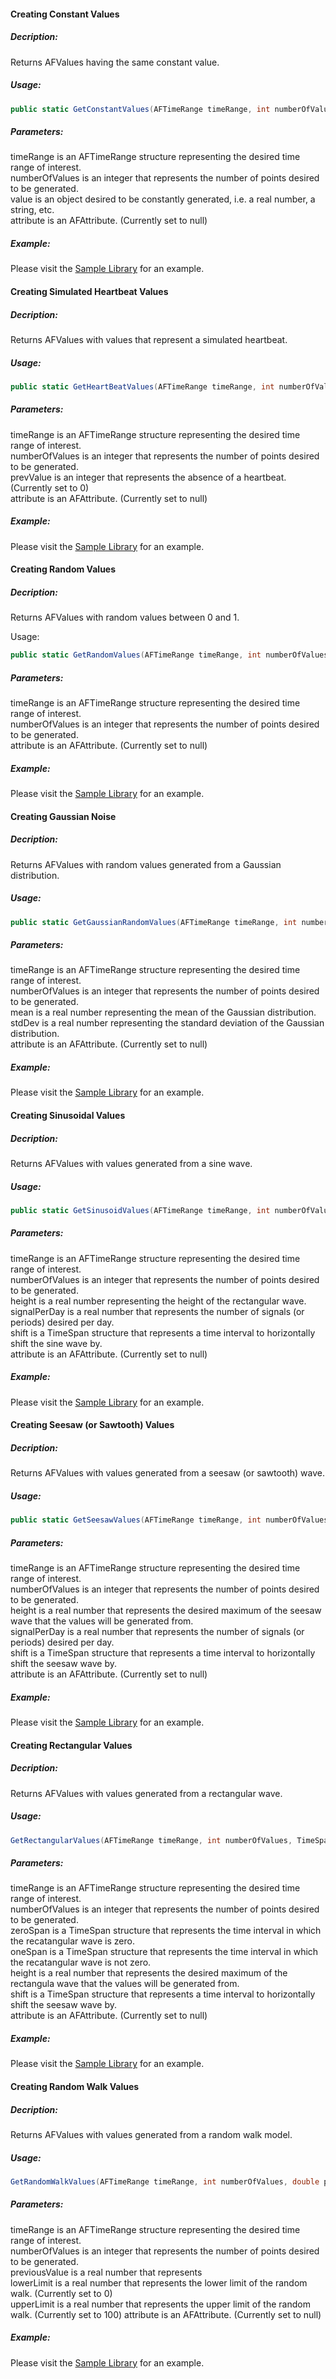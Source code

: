 #### Creating Constant Values
##### Decription:  

Returns AFValues having the same constant value.

##### Usage: 
```C#
public static GetConstantValues(AFTimeRange timeRange, int numberOfValues, object value, AFAttribute attribute = null)
```

##### Parameters:  

timeRange is an AFTimeRange structure representing the desired time range of interest.  
numberOfValues is an integer that represents the number of points desired to be generated.  
value is an object desired to be constantly generated, i.e. a real number, a string, etc.  
attribute is an AFAttribute. (Currently set to null)

##### Example:

Please visit the [Sample Library](https://github.com/tqsintegration/Advanced-Calculation-Engine-for-AF/blob/master/Sample%20Library.md) for an example.

#### Creating Simulated Heartbeat Values
##### Decription:  

Returns AFValues with values that represent a simulated heartbeat.

##### Usage: 
```C#
public static GetHeartBeatValues(AFTimeRange timeRange, int numberOfValues, int prevValue = 0, AFAttribute attribute = null)
```

##### Parameters:  

timeRange is an AFTimeRange structure representing the desired time range of interest.  
numberOfValues is an integer that represents the number of points desired to be generated.  
prevValue is an integer that represents the absence of a heartbeat. (Currently set to 0)  
attribute is an AFAttribute. (Currently set to null)

##### Example:  

Please visit the [Sample Library](https://github.com/tqsintegration/Advanced-Calculation-Engine-for-AF/blob/master/Sample%20Library.md) for an example.

#### Creating Random Values
##### Decription:  

Returns AFValues with random values between 0 and 1.

Usage:
```C#
public static GetRandomValues(AFTimeRange timeRange, int numberOfValues, AFAttribute attribute = null)
```

##### Parameters:  

timeRange is an AFTimeRange structure representing the desired time range of interest.  
numberOfValues is an integer that represents the number of points desired to be generated.  
attribute is an AFAttribute. (Currently set to null)

##### Example:  

Please visit the [Sample Library](https://github.com/tqsintegration/Advanced-Calculation-Engine-for-AF/blob/master/Sample%20Library.md) for an example.

#### Creating Gaussian Noise
##### Decription:  

Returns AFValues with random values generated from a Gaussian distribution.

##### Usage: 
```C#
public static GetGaussianRandomValues(AFTimeRange timeRange, int numberOfValues, double mean, double stdDev, AFAttribute attribute = null)
```

##### Parameters:  

timeRange is an AFTimeRange structure representing the desired time range of interest.  
numberOfValues is an integer that represents the number of points desired to be generated.  
mean is a real number representing the mean of the Gaussian distribution.  
stdDev is a real number representing the standard deviation of the Gaussian distribution.  
attribute is an AFAttribute. (Currently set to null) 

##### Example:  

Please visit the [Sample Library](https://github.com/tqsintegration/Advanced-Calculation-Engine-for-AF/blob/master/Sample%20Library.md) for an example.

#### Creating Sinusoidal Values
##### Decription:  
Returns AFValues with values generated from a sine wave.

##### Usage: 
```C#
public static GetSinusoidValues(AFTimeRange timeRange, int numberOfValues, double height, double signalPerDay, TimeSpan shift, AFAttribute attribute = null)
```

##### Parameters:  

timeRange is an AFTimeRange structure representing the desired time range of interest.  
numberOfValues is an integer that represents the number of points desired to be generated.  
height is a real number representing the height of the rectangular wave.  
signalPerDay is a real number that represents the number of signals (or periods) desired per day.  
shift is a TimeSpan structure that represents a time interval to horizontally shift the sine wave by.  
attribute is an AFAttribute. (Currently set to null) 

##### Example:  

Please visit the [Sample Library](https://github.com/tqsintegration/Advanced-Calculation-Engine-for-AF/blob/master/Sample%20Library.md) for an example.

#### Creating Seesaw (or Sawtooth) Values
##### Decription:  

Returns AFValues with values generated from a seesaw (or sawtooth) wave.

##### Usage: 
```C#
public static GetSeesawValues(AFTimeRange timeRange, int numberOfValues, double height, double signalPerDay, TimeSpan shift, AFAttribute attribute = null)
```

##### Parameters:  

timeRange is an AFTimeRange structure representing the desired time range of interest.  
numberOfValues is an integer that represents the number of points desired to be generated.  
height is a real number that represents the desired maximum of the seesaw wave that the values will be generated from.  
signalPerDay is a real number that represents the number of signals (or periods) desired per day.  
shift is a TimeSpan structure that represents a time interval to horizontally shift the seesaw wave by.  
attribute is an AFAttribute. (Currently set to null)

##### Example:  

Please visit the [Sample Library](https://github.com/tqsintegration/Advanced-Calculation-Engine-for-AF/blob/master/Sample%20Library.md) for an example.

#### Creating Rectangular Values
##### Decription:  

Returns AFValues with values generated from a rectangular wave.

##### Usage: 
```C#
GetRectangularValues(AFTimeRange timeRange, int numberOfValues, TimeSpan zeroSpan, TimeSpan oneSpan, double height, TimeSpan shift, AFAttribute attribute = null)
```

##### Parameters:  

timeRange is an AFTimeRange structure representing the desired time range of interest.  
numberOfValues is an integer that represents the number of points desired to be generated.  
zeroSpan is a TimeSpan structure that represents the time interval in which the recatangular wave is zero.  
oneSpan is a TimeSpan structure that represents the time interval in which the recatangular wave is not zero.  
height is a real number that represents the desired maximum of the rectangula wave that the values will be generated from.  
shift is a TimeSpan structure that represents a time interval to horizontally shift the seesaw wave by.  
attribute is an AFAttribute. (Currently set to null)

##### Example:  

Please visit the [Sample Library](https://github.com/tqsintegration/Advanced-Calculation-Engine-for-AF/blob/master/Sample%20Library.md) for an example.

#### Creating Random Walk Values
##### Decription:  

Returns AFValues with values generated from a random walk model.

##### Usage: 
```C#
GetRandomWalkValues(AFTimeRange timeRange, int numberOfValues, double previousValue, double lowerLimit=0, double upperLimit = 100, AFAttribute attribute = null)
```

##### Parameters:  
timeRange is an AFTimeRange structure representing the desired time range of interest.  
numberOfValues is an integer that represents the number of points desired to be generated.  
previousValue is a real number that represents  
lowerLimit is a real number that represents the lower limit of the random walk. (Currently set to 0)  
upperLimit is a real number that represents the upper limit of the random walk. (Currently set to 100)
attribute is an AFAttribute. (Currently set to null)

##### Example:  

Please visit the [Sample Library](https://github.com/tqsintegration/Advanced-Calculation-Engine-for-AF/blob/master/Sample%20Library.md) for an example.
